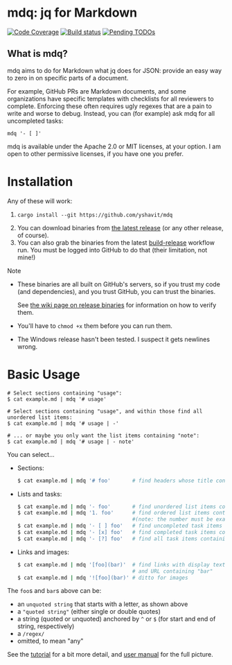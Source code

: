 # mdq: jq for Markdown

[![Code Coverage][coverage-shield]][coverage-link]
[![Build status][build-shield]][build-link]
[![Pending TODOs][todos-shield]][todos-link]

[coverage-shield]: https://img.shields.io/endpoint?url=https%3A%2F%2Fgist.githubusercontent.com%2Fyshavit%2F53901a0115b596e015a891c41fb0f256%2Fraw%2Fmdq-coverage.json

[coverage-link]: https://github.com/yshavit/mdq/actions/workflows/coverage.yml?query=branch%3Amain

[build-shield]: https://github.com/yshavit/mdq/actions/workflows/rust.yml/badge.svg

[build-link]: https://github.com/yshavit/mdq/actions/workflows/rust.yml?query=branch%3Amain

[todos-shield]: https://img.shields.io/endpoint?url=https%3A%2F%2Fgist.githubusercontent.com%2Fyshavit%2Fe7a9e9e72651da0d7d2b1fbbe56237d0%2Fraw%2Fmdq-todos.json

[todos-link]: https://github.com/search?q=repo%3Ayshavit%2Fmdq+NOT+path%3A.github%2Fworkflows%2Fcoverage.yml+NOT+path%3AREADME.md+todo&type=code

## What is mdq?

mdq aims to do for Markdown what jq does for JSON: provide an easy way to zero in on specific parts of a document.

For example, GitHub PRs are Markdown documents, and some organizations have specific templates with checklists for all
reviewers to complete. Enforcing these often requires ugly regexes that are a pain to write and worse to debug. Instead,
you can (for example) ask mdq for all uncompleted tasks:

```shell
mdq '- [ ]'
```

mdq is available under the Apache 2.0 or MIT licenses, at your option. I am open to other permissive licenses, if you have one you prefer.

# Installation

Any of these will work:
1. ```shell
   cargo install --git https://github.com/yshavit/mdq
   ```
2. You can download binaries from [the latest release] (or any other release, of course).
3. You can also grab the binaries from the latest [build-release] workflow run. You must be logged into GitHub to do that (their limitation, not mine!)

> [!Note]
> - These binaries are all built on GitHub's servers, so if you trust my code (and dependencies), and you trust GitHub, you can trust the binaries.
>
>   See [the wiki page on release binaries] for information on how to verify them.
> - You'll have to `chmod +x` them before you can run them.
> - The Windows release hasn't been tested. I suspect it gets newlines wrong.
>
> [the wiki page on release binaries]: https://github.com/yshavit/mdq/wiki/Release-binaries

[the latest release]: https://github.com/yshavit/mdq/releases/latest
[build-release]: https://github.com/yshavit/mdq/actions/workflows/build-release.yml

# Basic Usage

```shell
# Select sections containing "usage":
$ cat example.md | mdq '# usage'

# Select sections containing "usage", and within those find all unordered list items:
$ cat example.md | mdq '# usage | -'

# ... or maybe you only want the list items containing "note":
$ cat example.md | mdq '# usage | - note'
```

You can select...

- Sections:

  ```bash
  $ cat example.md | mdq '# foo'       # find headers whose title contains "foo"
  ```

- Lists and tasks:

  ```bash
  $ cat example.md | mdq '- foo'       # find unordered list items containing "foo"
  $ cat example.md | mdq '1. foo'      # find ordered list items containing "foo"
                                       #(note: the number must be exactly "1.")
  $ cat example.md | mdq '- [ ] foo'   # find uncompleted task items containing "foo"
  $ cat example.md | mdq '- [x] foo'   # find completed task items containing "foo"
  $ cat example.md | mdq '- [?] foo'   # find all task items containing "foo"
  ```

- Links and images:

  ```bash
  $ cat example.md | mdq '[foo](bar)'  # find links with display text containing "foo"
                                       # and URL containing "bar"
  $ cat example.md | mdq '![foo](bar)' # ditto for images
  ```

The `foo`s and `bar`s above can be:

- an `unquoted string` that starts with a letter, as shown above
- a `"quoted string"` (either single or double quotes)
- a string (quoted or unquoted) anchored by `^` or `$` (for start and end of string, respectively)
- a `/regex/`
- omitted, to mean "any"

See the [tutorial] for a bit more detail, and [user manual] for the full picture.

[tutorial]: https://github.com/yshavit/mdq/wiki/Tutorial

[user manual]: https://github.com/yshavit/mdq/wiki/Full-User-Manual
